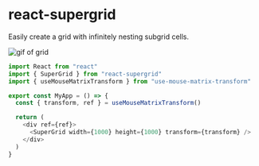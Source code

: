 # react-supergrid

Easily create a grid with infinitely nesting subgrid cells.

![gif of grid](https://user-images.githubusercontent.com/1910070/260363547-3bacbace-d6cc-42e3-b1f4-62ab173f218b.gif)

```ts
import React from "react"
import { SuperGrid } from "react-supergrid"
import { useMouseMatrixTransform } from "use-mouse-matrix-transform"

export const MyApp = () => {
  const { transform, ref } = useMouseMatrixTransform()

  return (
    <div ref={ref}>
      <SuperGrid width={1000} height={1000} transform={transform} />
    </div>
  )
}
```
